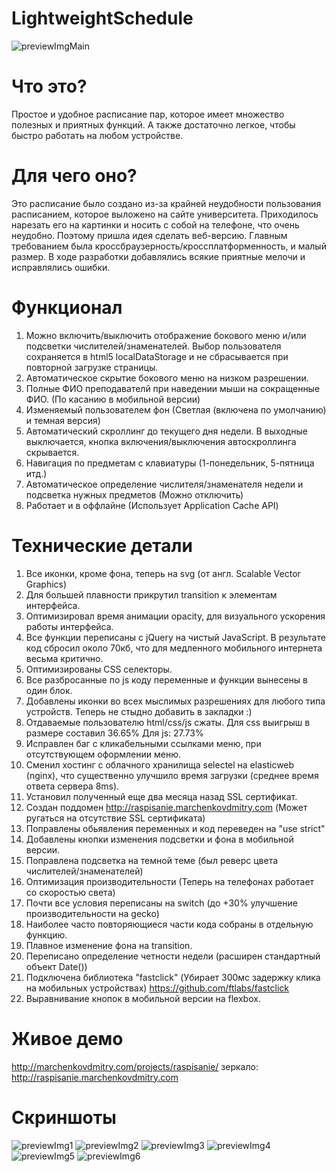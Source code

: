 # LightweightSchedule

![previewImgMain](https://marchenkovdmitry.com/projects/raspisanie/github_img/OZIKYKGwI98.jpg "")

Что это?
========================

Простое и удобное расписание пар, которое имеет множество полезных и приятных функций. А также достаточно легкое, чтобы быстро
работать на любом устройстве. 

Для чего оно?
========================

Это расписание было создано из-за крайней неудобности пользования расписанием, которое выложено на сайте университета. Приходилось нарезать его на картинки и носить с собой на телефоне, что очень неудобно. Поэтому пришла идея сделать веб-версию. Главным требованием была кроссбраузерность/кроссплатформенность, и малый размер. В ходе разработки добавлялись всякие приятные мелочи и исправлялись ошибки. 


Функционал
========================

1. Можно включить/выключить отображение бокового меню и/или подсветки числителей/знаменателей. Выбор пользователя сохраняется в html5 localDataStorage и не сбрасывается при повторной загрузке страницы.
2. Автоматическое скрытие бокового меню на низком разрешении.
3. Полные ФИО преподавателй при наведении мыши на сокращенные ФИО. (По касанию в мобильной версии)
4. Изменяемый пользователем фон (Светлая (включена по умолчанию) и темная версия)
5. Автоматический скроллинг до текущего дня недели. В выходные выключается, кнопка включения/выключения автоскроллинга скрывается.
6. Навигация по предметам с клавиатуры (1-понедельник, 5-пятница итд.)
7. Автоматическое определение числителя/знаменателя недели и подсветка нужных предметов (Можно отключить)
8. Работает и в оффлайне (Использует Application Cache API)

Технические детали
========================

1. Все иконки, кроме фона, теперь на svg (от англ. Scalable Vector Graphics)
2. Для большей плавности прикрутил transition к элементам интерфейса.
3. Оптимизировал время анимации opacity, для визуального ускорения работы интерфейса.
4. Все функции переписаны с jQuery на чистый JavaScript. В результате код сбросил около 70кб, что для медленного мобильного интернета весьма критично.
5. Оптимизированы CSS селекторы.
6. Все разбросанные по js коду переменные и функции вынесены в один блок.
7. Добавлены иконки во всех мыслимых разрешениях для любого типа устройств. Теперь не стыдно добавить в закладки :)
8. Отдаваемые пользователю html/css/js сжаты. Для css выигрыш в размере составил 36.65% Для js: 27.73%
9. Исправлен баг с кликабельными ссылками меню, при отсутствующем оформлении меню.
10. Сменил хостинг с облачного хранилища selectel на elasticweb (nginx), что существенно улучшило время загрузки (среднее время ответа сервера 8ms). 
11. Установил полученный еще два месяца назад SSL сертификат. 
12. Создан поддомен http://raspisanie.marchenkovdmitry.com (Может ругаться на отсутствие SSL сертификата)
13. Поправлены обьявления переменных и код переведен на "use strict"
14. Добавлены кнопки изменения подсветки и фона в мобильной версии.
15. Поправлена подсветка на темной теме (был реверс цвета числителей/знаменателей)
16. Оптимизация производительности (Теперь на телефонах работает со скоростью света)
17. Почти все условия переписаны на switch (до +30% улучшение производительности на gecko)
18. Наиболее часто повторяющиеся части кода собраны в отдельную функцию.
19. Плавное изменение фона на transition.
20. Переписано определение четности недели (расширен стандартный объект Date())
21. Подключена библиотека "fastclick" (Убирает 300мс задержку клика на мобильных устройствах) https://github.com/ftlabs/fastclick
22. Выравнивание кнопок в мобильной версии на flexbox.

Живое демо
========================
http://marchenkovdmitry.com/projects/raspisanie/
зеркало:
http://raspisanie.marchenkovdmitry.com

Скриншоты
========================
![previewImg1](https://marchenkovdmitry.com/projects/raspisanie/github_img/Capture1.JPG "")
![previewImg2](https://marchenkovdmitry.com/projects/raspisanie/github_img/Capture2.JPG "")
![previewImg3](https://marchenkovdmitry.com/projects/raspisanie/github_img/Capture3.JPG "")
![previewImg4](https://marchenkovdmitry.com/projects/raspisanie/github_img/Capture4.JPG "")
![previewImg5](https://marchenkovdmitry.com/projects/raspisanie/github_img/Capture5.JPG "")
![previewImg6](https://marchenkovdmitry.com/projects/raspisanie/github_img/Capture6.JPG "")


